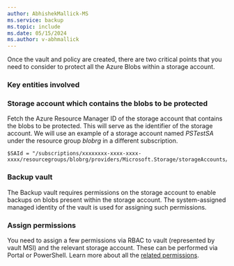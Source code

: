 ```yaml
---
author: AbhishekMallick-MS
ms.service: backup
ms.topic: include
ms.date: 05/15/2024
ms.author: v-abhmallick
---
```


Once the vault and policy are created, there are two critical points that you need to consider to protect all the Azure Blobs within a storage account.

### Key entities involved

### Storage account which contains the blobs to be protected

Fetch the Azure Resource Manager ID of the storage account that contains the blobs to be protected. This will serve as the identifier of the storage account. We will use an example of a storage account named *PSTestSA* under the resource group *blobrg* in a different subscription.

```azurepowershell-interactive
$SAId = "/subscriptions/xxxxxxxx-xxxx-xxxx-xxxx/resourcegroups/blobrg/providers/Microsoft.Storage/storageAccounts/PSTestSA"
```

### Backup vault

The Backup vault requires permissions on the storage account to enable backups on blobs present within the storage account. The system-assigned managed identity of the vault is used for assigning such permissions.

### Assign permissions

You need to assign a few permissions via RBAC to vault (represented by vault MSI) and the relevant storage account. These can be performed via Portal or PowerShell. Learn more about all the [related permissions](/azure/backup/blob-backup-configure-manage#grant-permissions-to-the-backup-vault-on-storage-accounts).
